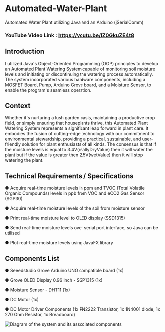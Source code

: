 # Automated-Water-Plant
Automated Water Plant utilizing Java and an Arduino (jSerialComm)

### YouTube Video Link : https://youtu.be/lZ0GkuZE4t8


## Introduction
I utilized Java's Object-Oriented Programming (OOP) principles to develop an 
Automated Plant Watering System capable of monitoring soil moisture levels 
and initiating or discontinuing the watering process automatically. 
The system incorporated various hardware components, including a 
MOSFET Board, Pump, Arduino Grove board, and a Moisture Sensor, 
to enable the program's seamless operation.


## Context
Whether it's nurturing a lush garden oasis, maintaining a productive 
crop field, or simply ensuring that houseplants thrive, this Automated 
Plant Watering System represents a significant leap forward in plant care. 
It embodies the fusion of cutting-edge technology with our commitment to 
environmental stewardship, providing a practical, sustainable, and 
user-friendly solution for plant enthusiasts of all kinds. The consensus
is that if the moisture levels is equal to 3.4V(reallyDryValue) then 
it will water the plant but if the value is greater then 2.5V(wetValue) 
then it will stop watering the plant. 


## Technical Requirements / Specifications
● Acquire real-time moisture levels in ppm and TVOC (Total Volatile Organic
Compounds) levels in ppb from VOC and eCO2 Gas Sensor (SGP30)

● Acquire real-time moisture levels of the soil from
moisture sensor

● Print real-time moisture level to OLED
display (SSD1315)

● Send real-time moisture levels over serial port interface, so Java can be
utilised

● Plot real-time moisture levels using JavaFX library


## Components List

● Seeedstudio Grove Arduino UNO compatible board (1x)

● Grove OLED Display 0.96 inch - SGP1315 (1x)

● Moisture Sensor - DHT11 (1x)

● DC Motor (1x)

● DC Motor Driver Components (1x PN2222 Transistor, 1x 1N4001 diode, 1x
270 Ohm Resistor, 1x Breadboard)


![Diagram of the system and its associated components](https://imgur.com/a/ezoSwZ4)





